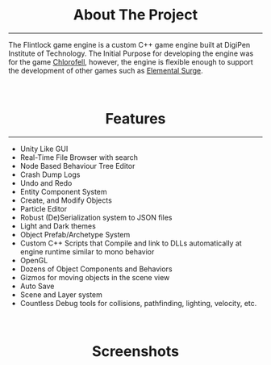 <h1 style="text-align: center;">About The Project</h1>

---

The Flintlock game engine is a custom C++ game engine built at DigiPen Institute of Technology. The Initial Purpose for developing the engine was for the game [Chlorofell](http://rymanb.com/projects/chlorofell), however, the engine is flexible enough to support the development of other games such as [Elemental Surge](http://rymanb.com/projects/elementalsurge).

<br>

<h1 style="text-align: center;">Features</h1>

---

- Unity Like GUI
- Real-Time File Browser with search
- Node Based Behaviour Tree Editor
- Crash Dump Logs
- Undo and Redo
- Entity Component System
- Create, and Modify Objects
- Particle Editor
- Robust (De)Serialization system to JSON files
- Light and Dark themes
- Object Prefab/Archetype System
- Custom C++ Scripts that Compile and link to DLLs automatically at engine runtime similar to mono behavior
- OpenGL
- Dozens of Object Components and Behaviors
- Gizmos for moving objects in the scene view
- Auto Save
- Scene and Layer system
- Countless Debug tools for collisions, pathfinding, lighting, velocity, etc.

<br>

<h1 style="text-align: center;">Screenshots</h1>